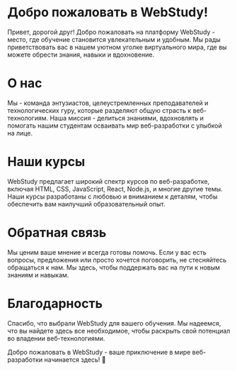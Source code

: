 # Добро пожаловать в WebStudy!
Привет, дорогой друг! Добро пожаловать на платформу WebStudy - место, где обучение становится увлекательным и удобным. Мы рады приветствовать вас в нашем уютном уголке виртуального мира, где вы можете обрести знания, навыки и вдохновение.

# О нас
Мы - команда энтузиастов, целеустремленных преподавателей и технологических гуру, которые разделяют общую страсть к веб-технологиям. Наша миссия - делиться знаниями, вдохновлять и помогать нашим студентам осваивать мир веб-разработки с улыбкой на лице.

# Наши курсы
WebStudy предлагает широкий спектр курсов по веб-разработке, включая HTML, CSS, JavaScript, React, Node.js, и многие другие темы. Наши курсы разработаны с любовью и вниманием к деталям, чтобы обеспечить вам наилучший образовательный опыт.

# Обратная связь
Мы ценим ваше мнение и всегда готовы помочь. Если у вас есть вопросы, предложения или просто хочется поговорить, не стесняйтесь обращаться к нам. Мы здесь, чтобы поддержать вас на пути к новым знаниям и навыкам.

# Благодарность
Спасибо, что выбрали WebStudy для вашего обучения. Мы надеемся, что вы найдете здесь все необходимое, чтобы раскрыть свой потенциал во владении веб-технологиями.

Добро пожаловать в WebStudy - ваше приключение в мире веб-разработки начинается здесь! 🌟
